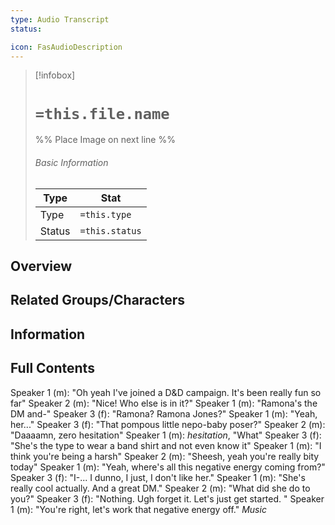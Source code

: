 ```yaml
---
type: Audio Transcript
status:

icon: FasAudioDescription
---
```


> [!infobox]
> # `=this.file.name`
> %% Place Image on next line %%
> ###### Basic Information
> Type |  Stat |
> ---|---|
> Type | `=this.type` |
> Status | `=this.status` |
## Overview

## Related Groups/Characters

## Information

## Full Contents
Speaker 1 (m): "Oh yeah I've joined a D&D campaign. It's been really fun so far"
Speaker 2 (m): "Nice! Who else is in it?"
Speaker 1 (m): "Ramona's the DM and-"
Speaker 3 (f): "Ramona? Ramona Jones?"
Speaker 1 (m): "Yeah, her..."
Speaker 3 (f): "That pompous little nepo-baby poser?"
Speaker 2 (m): "Daaaamn, zero hesitation"
Speaker 1 (m): *hesitation*, "What"
Speaker 3 (f): "She's the type to wear a band shirt and not even know it"
Speaker 1 (m): "I think you're being a harsh"
Speaker 2 (m): "Sheesh, yeah you're really bity today"
Speaker 1 (m): "Yeah, where's all this negative energy coming from?"
Speaker 3 (f): "I-... I dunno, I just, I don't like her."
Speaker 1 (m): "She's really cool actually. And a great DM."
Speaker 2 (m): "What did she do to you?"
Speaker 3 (f): "Nothing. Ugh forget it. Let's just get started. "
Speaker 1 (m): "You're right, let's work that negative energy off."
*Music*

